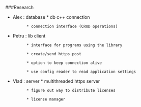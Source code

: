 ###Research



- Alex : database 
            * db c++ connection
            
            * connection interface (CRUD operations) 
             
- Petru : lib client 

            * interface for programs using the library
            
            * create/send https post
            
            * option to keep connection alive 
            
            * use config reader to read application settings 
- Vlad : server
            * multithreaded https server
            
            * figure out way to distribute licenses
            
            * license manager 

